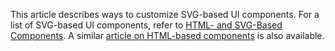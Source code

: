 This article describes ways to customize SVG-based UI components. For a list of SVG-based UI components, refer to [HTML- and SVG-Based Components](/concepts/60%20Themes%20and%20Styles/00%20HTML-%20and%20SVG-Based%20Widgets.md '/Documentation/Guide/Themes_and_Styles/HTML-_and_SVG-Based_Widgets/'). A similar [article on HTML-based components](/concepts/60%20Themes%20and%20Styles/10%20HTML-Based%20Widgets%20Customization '/Documentation/Guide/Themes_and_Styles/HTML-Based_Widgets_Customization/') is also available.